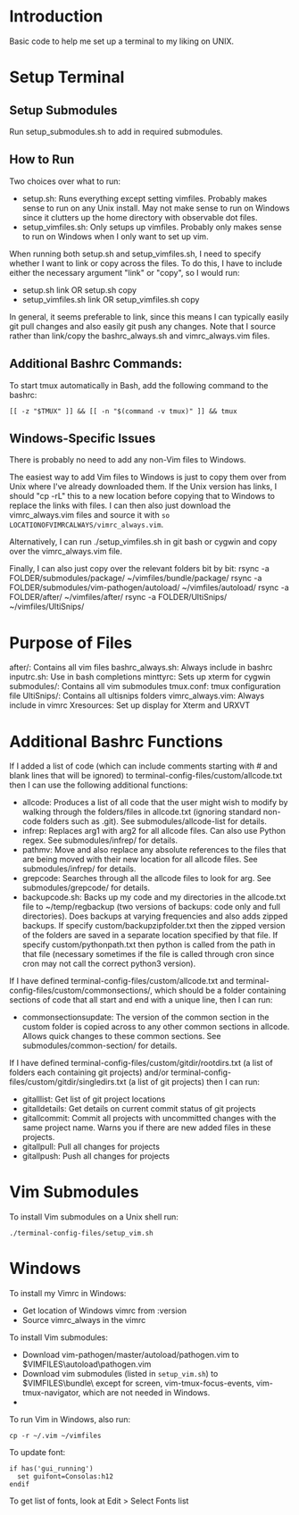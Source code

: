 # Introduction
Basic code to help me set up a terminal to my liking on UNIX.

# Setup Terminal
## Setup Submodules
Run setup_submodules.sh to add in required submodules.

## How to Run
Two choices over what to run:
- setup.sh: Runs everything except setting vimfiles. Probably makes sense to run on any Unix install. May not make sense to run on Windows since it clutters up the home directory with observable dot files.
- setup_vimfiles.sh: Only setups up vimfiles. Probably only makes sense to run on Windows when I only want to set up vim.

When running both setup.sh and setup_vimfiles.sh, I need to specify whether I want to link or copy across the files. To do this, I have to include either the necessary argument "link" or "copy", so I would run:
- setup.sh link OR setup.sh copy
- setup_vimfiles.sh link OR setup_vimfiles.sh copy

In general, it seems preferable to link, since this means I can typically easily git pull changes and also easily git push any changes. Note that I source rather than link/copy the bashrc_always.sh and vimrc_always.vim files.

## Additional Bashrc Commands:
To start tmux automatically in Bash, add the following command to the bashrc:
```
[[ -z "$TMUX" ]] && [[ -n "$(command -v tmux)" ]] && tmux
```

## Windows-Specific Issues
There is probably no need to add any non-Vim files to Windows.

The easiest way to add Vim files to Windows is just to copy them over from Unix where I've already downloaded them. If the Unix version has links, I should "cp -rL" this to a new location before copying that to Windows to replace the links with files. I can then also just download the vimrc_always.vim files and source it with `so LOCATIONOFVIMRCALWAYS/vimrc_always.vim`.

Alternatively, I can run ./setup_vimfiles.sh in git bash or cygwin and copy over the vimrc_always.vim file.

Finally, I can also just copy over the relevant folders bit by bit:
rsync -a FOLDER/submodules/package/ ~/vimfiles/bundle/package/
rsync -a FOLDER/submodules/vim-pathogen/autoload/ ~/vimfiles/autoload/
rsync -a FOLDER/after/ ~/vimfiles/after/
rsync -a FOLDER/UltiSnips/ ~/vimfiles/UltiSnips/

# Purpose of Files
after/: Contains all vim files
bashrc_always.sh: Always include in bashrc
inputrc.sh: Use in bash completions
minttyrc: Sets up xterm for cygwin
submodules/: Contains all vim submodules
tmux.conf: tmux configuration file
UltiSnips/: Contains all ultisnips folders
vimrc_always.vim: Always include in vimrc
Xresources: Set up display for Xterm and URXVT


# Additional Bashrc Functions
If I added a list of code (which can include comments starting with # and blank lines that will be ignored) to terminal-config-files/custom/allcode.txt then I can use the following additional functions:
- allcode: Produces a list of all code that the user might wish to modify by walking through the folders/files in allcode.txt (ignoring standard non-code folders such as .git). See submodules/allcode-list for details.
- infrep: Replaces arg1 with arg2 for all allcode files. Can also use Python regex. See submodules/infrep/ for details.
- pathmv: Move and also replace any absolute references to the files that are being moved with their new location for all allcode files. See submodules/infrep/ for details.
- grepcode: Searches through all the allcode files to look for arg. See submodules/grepcode/ for details.
- backupcode.sh: Backs up my code and my directories in the allcode.txt file to ~/temp/regbackup (two versions of backups: code only and full directories). Does backups at varying frequencies and also adds zipped backups. If specify custom/backupzipfolder.txt then the zipped version of the folders are saved in a separate location specified by that file. If specify custom/pythonpath.txt then python is called from the path in that file (necessary sometimes if the file is called through cron since cron may not call the correct python3 version).

If I have defined terminal-config-files/custom/allcode.txt and terminal-config-files/custom/commonsections/, which should be a folder containing sections of code that all start and end with a unique line, then I can run:
- commonsectionsupdate: The version of the common section in the custom folder is copied across to any other common sections in allcode. Allows quick changes to these common sections. See submodules/common-section/ for details.

If I have defined terminal-config-files/custom/gitdir/rootdirs.txt (a list of folders each containing git projects) and/or terminal-config-files/custom/gitdir/singledirs.txt (a list of git projects) then I can run:
- gitalllist: Get list of git project locations
- gitalldetails: Get details on current commit status of git projects
- gitallcommit: Commit all projects with uncommitted changes with the same project name. Warns you if there are new added files in these projects.
- gitallpull: Pull all changes for projects
- gitallpush: Push all changes for projects

# Vim Submodules
To install Vim submodules on a Unix shell run:
```
./terminal-config-files/setup_vim.sh
```

# Windows
To install my Vimrc in Windows:
- Get location of Windows vimrc from :version
- Source vimrc\_always in the vimrc

To install Vim submodules:
- Download vim-pathogen/master/autoload/pathogen.vim to $VIMFILES\autoload\pathogen.vim
- Download vim submodules (listed in `setup_vim.sh`) to $VIMFILES\bundle\ except for screen, vim-tmux-focus-events, vim-tmux-navigator, which are not needed in Windows.
- 
To run Vim in Windows, also run:
```
cp -r ~/.vim ~/vimfiles
```

To update font:
```
if has('gui_running')
  set guifont=Consolas:h12
endif
```
To get list of fonts, look at Edit > Select Fonts list
